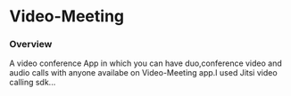 # Video-Meeting
### Overview 
A video conference App in which you can have duo,conference video and audio calls with anyone availabe on Video-Meeting app.I used Jitsi video calling sdk...
